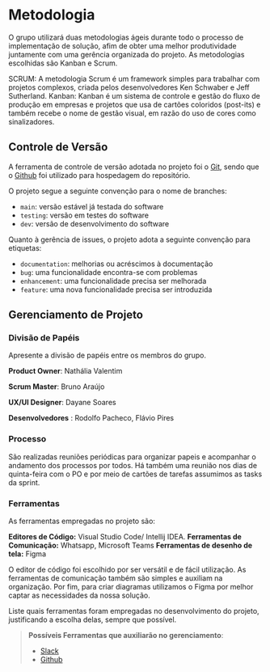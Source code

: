 
# Metodologia
O grupo utilizará duas metodologias ágeis durante todo o processo de implementação de solução, afim de obter uma melhor produtividade juntamente com uma gerência organizada do projeto. As metodologias escolhidas são Kanban e Scrum.

SCRUM: A metodologia Scrum é um framework simples para trabalhar com projetos complexos, criada pelos desenvolvedores Ken Schwaber e Jeff Sutherland.
Kanban: Kanban é um sistema de controle e gestão do fluxo de produção em empresas e projetos que usa de cartões coloridos (post-its) e também recebe o nome de gestão visual, em razão do uso de cores como sinalizadores.

## Controle de Versão

A ferramenta de controle de versão adotada no projeto foi o
[Git](https://git-scm.com/), sendo que o [Github](https://github.com)
foi utilizado para hospedagem do repositório.

O projeto segue a seguinte convenção para o nome de branches:

- `main`: versão estável já testada do software
- `testing`: versão em testes do software
- `dev`: versão de desenvolvimento do software

Quanto à gerência de issues, o projeto adota a seguinte convenção para
etiquetas:

- `documentation`: melhorias ou acréscimos à documentação
- `bug`: uma funcionalidade encontra-se com problemas
- `enhancement`: uma funcionalidade precisa ser melhorada
- `feature`: uma nova funcionalidade precisa ser introduzida

## Gerenciamento de Projeto

### Divisão de Papéis

Apresente a divisão de papéis entre os membros do grupo.

**Product Owner**: Nathália Valentim

**Scrum Master**: Bruno Araújo

**UX/UI Designer**: Dayane Soares

**Desenvolvedores** : Rodolfo Pacheco, Flávio Pires

### Processo

São realizadas reuniões periódicas para organizar papeis e acompanhar o andamento dos processos por todos. Há também uma reunião nos dias de quinta-feira com o PO e por meio de cartões de tarefas assumimos as tasks da sprint.

### Ferramentas

As ferramentas empregadas no projeto são:

**Editores de Código:** Visual Studio Code/ Intellij IDEA.
**Ferramentas de Comunicação:** Whatsapp, Microsoft Teams
**Ferramentas de desenho de tela:** Figma

O editor de código foi escolhido por ser versátil e de fácil utilização. As ferramentas de comunicação também são simples e auxiliam na organização.
Por fim, para criar diagramas utilizamos o Figma por melhor captar as
necessidades da nossa solução.

Liste quais ferramentas foram empregadas no desenvolvimento do projeto, justificando a escolha delas, sempre que possível.
 
> **Possíveis Ferramentas que auxiliarão no gerenciamento**: 
> - [Slack](https://slack.com/)
> - [Github](https://github.com/)
